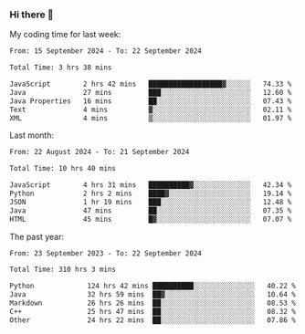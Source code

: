 ### Hi there 👋

My coding time for last week:

<!--START_SECTION:week-->

```txt
From: 15 September 2024 - To: 22 September 2024

Total Time: 3 hrs 38 mins

JavaScript        2 hrs 42 mins   ██████████████████▓░░░░░░   74.33 %
Java              27 mins         ███░░░░░░░░░░░░░░░░░░░░░░   12.60 %
Java Properties   16 mins         ██░░░░░░░░░░░░░░░░░░░░░░░   07.43 %
Text              4 mins          ▓░░░░░░░░░░░░░░░░░░░░░░░░   02.11 %
XML               4 mins          ▒░░░░░░░░░░░░░░░░░░░░░░░░   01.97 %
```

<!--END_SECTION:week-->

Last month:

<!--START_SECTION:month-->

```txt
From: 22 August 2024 - To: 21 September 2024

Total Time: 10 hrs 40 mins

JavaScript        4 hrs 31 mins   ██████████▓░░░░░░░░░░░░░░   42.34 %
Python            2 hrs 2 mins    ████▓░░░░░░░░░░░░░░░░░░░░   19.14 %
JSON              1 hr 19 mins    ███░░░░░░░░░░░░░░░░░░░░░░   12.48 %
Java              47 mins         ██░░░░░░░░░░░░░░░░░░░░░░░   07.35 %
HTML              45 mins         █▓░░░░░░░░░░░░░░░░░░░░░░░   07.07 %
```

<!--END_SECTION:month-->

The past year:

<!--START_SECTION:year-->

```txt
From: 23 September 2023 - To: 22 September 2024

Total Time: 310 hrs 3 mins

Python             124 hrs 42 mins ██████████░░░░░░░░░░░░░░░   40.22 %
Java               32 hrs 59 mins  ██▓░░░░░░░░░░░░░░░░░░░░░░   10.64 %
Markdown           26 hrs 26 mins  ██░░░░░░░░░░░░░░░░░░░░░░░   08.53 %
C++                25 hrs 47 mins  ██░░░░░░░░░░░░░░░░░░░░░░░   08.32 %
Other              24 hrs 22 mins  ██░░░░░░░░░░░░░░░░░░░░░░░   07.86 %
```

<!--END_SECTION:year-->

